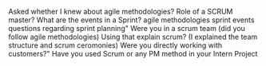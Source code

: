 Asked whether I knew about agile methodologies?
Role of a SCRUM master?
What are the events in a Sprint?
agile methodologies
sprint events
questions regarding sprint planning"
Were you in a scrum team (did you follow agile methodologies)
Using that explain scrum? (I explained the team structure and scrum ceromonies)
Were you directly working with customers?"
Have you used Scrum or any PM method in your Intern Project

